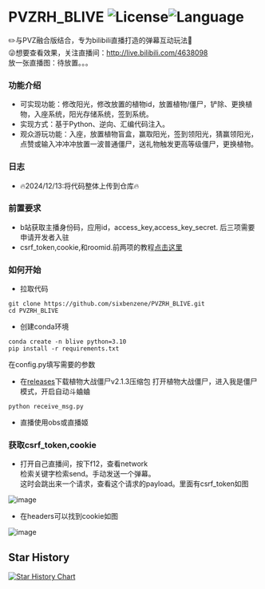 # PVZRH_BLIVE ![License](https://img.shields.io/badge/license-GPL-yellow)![Language](https://img.shields.io/badge/language-Python-brightgreen) 
✏️与PVZ融合版结合，专为bilibili直播打造的弹幕互动玩法🥳  
😜想要查看效果，关注直播间：http://live.bilibili.com/4638098  
放一张直播图：待放置。。。
### 功能介绍
- 可实现功能：修改阳光，修改放置的植物id，放置植物/僵尸，铲除、更换植物，入座系统，阳光存储系统，签到系统。
- 实现方式：基于Python、逆向、汇编代码注入。
- 观众游玩功能：入座，放置植物盲盒，赢取阳光，签到领阳光，猜赢领阳光，点赞或输入冲冲冲放置一波普通僵尸，送礼物触发更高等级僵尸，更换植物。
### 日志
- 🔥2024/12/13:将代码整体上传到仓库🔥

### 前置要求
- b站获取主播身份码，应用id，access_key,access_key_secret. 后三项需要申请开发者入驻
- csrf_token,cookie,和roomid.前两项的教程[点击这里](https://github.com/sixbenzene/PVZRH_BLIVE?tab=readme-ov-file#%E8%8E%B7%E5%8F%96csrf_tokencookie)
### 如何开始
- 拉取代码
```
git clone https://github.com/sixbenzene/PVZRH_BLIVE.git
cd PVZRH_BLIVE
```
- 创建conda环境
```
conda create -n blive python=3.10
pip install -r requirements.txt
```
在config.py填写需要的参数
- 在[releases](https://github.com/sixbenzene/PVZRH_BLIVE/releases/tag/pvzRH)下载植物大战僵尸v2.1.3压缩包
打开植物大战僵尸，进入我是僵尸模式，开启自动斗蛐蛐
```
python receive_msg.py
```
- 直播使用obs或直播姬

### 获取csrf_token,cookie
- 打开自己直播间，按下f12，查看network  
  检索关键字检索send。手动发送一个弹幕。  
  这时会跳出来一个请求，查看这个请求的payload。里面有csrf_token如图
  
![image](https://github.com/user-attachments/assets/19ad5024-4877-4d26-ae4b-1f07012c949b)
- 在headers可以找到cookie如图

![image](https://github.com/user-attachments/assets/d1cd8190-f0e2-4a73-92e2-35efc9799f0a)

## Star History

[![Star History Chart](https://api.star-history.com/svg?repos=sixbenzene/PVZRH_BLIVE&type=Date)](https://star-history.com/#sixbenzene/PVZRH_BLIVE&Date)





















